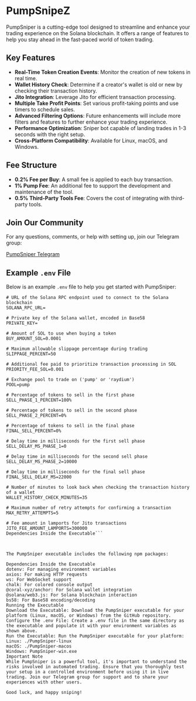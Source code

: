 # PumpSnipeZ

PumpSniper is a cutting-edge tool designed to streamline and enhance your trading experience on the Solana blockchain. It offers a range of features to help you stay ahead in the fast-paced world of token trading.

## Key Features

- **Real-Time Token Creation Events**: Monitor the creation of new tokens in real time.
- **Wallet History Check**: Determine if a creator's wallet is old or new by checking their transaction history.
- **Jito Integration**: Leverage Jito for efficient transaction processing.
- **Multiple Take Profit Points**: Set various profit-taking points and use timers to schedule sales.
- **Advanced Filtering Options**: Future enhancements will include more filters and features to further enhance your trading experience.
- **Performance Optimization**: Sniper bot capable of landing trades in 1-3 seconds with the right setup.
- **Cross-Platform Compatibility**: Available for Linux, macOS, and Windows.

## Fee Structure

- **0.2% Fee per Buy**: A small fee is applied to each buy transaction.
- **1% Pump Fee**: An additional fee to support the development and maintenance of the tool.
- **0.5% Third-Party Tools Fee**: Covers the cost of integrating with third-party tools.

## Join Our Community

For any questions, comments, or help with setting up, join our Telegram group:

[PumpSniper Telegram](https://t.me/PumpSnipez)

## Example `.env` File

Below is an example `.env` file to help you get started with PumpSniper:

```dotenv
# URL of the Solana RPC endpoint used to connect to the Solana blockchain
SOLANA_RPC_URL=

# Private key of the Solana wallet, encoded in Base58
PRIVATE_KEY=

# Amount of SOL to use when buying a token
BUY_AMOUNT_SOL=0.0001

# Maximum allowable slippage percentage during trading
SLIPPAGE_PERCENT=50

# Additional fee paid to prioritize transaction processing in SOL
PRIORITY_FEE_SOL=0.001

# Exchange pool to trade on ('pump' or 'raydium')
POOL=pump

# Percentage of tokens to sell in the first phase
SELL_PHASE_1_PERCENT=100%

# Percentage of tokens to sell in the second phase
SELL_PHASE_2_PERCENT=0%

# Percentage of tokens to sell in the final phase
FINAL_SELL_PERCENT=0%

# Delay time in milliseconds for the first sell phase
SELL_DELAY_MS_PHASE_1=0

# Delay time in milliseconds for the second sell phase
SELL_DELAY_MS_PHASE_2=10000

# Delay time in milliseconds for the final sell phase
FINAL_SELL_DELAY_MS=22000

# Number of minutes to look back when checking the transaction history of a wallet
WALLET_HISTORY_CHECK_MINUTES=35

# Maximum number of retry attempts for confirming a transaction
MAX_RETRY_ATTEMPTS=5

# Fee amount in lamports for Jito transactions
JITO_FEE_AMOUNT_LAMPORTS=300000
Dependencies Inside the Executable```



The PumpSniper executable includes the following npm packages:

Dependencies Inside the Executable
dotenv: For managing environment variables
axios: For making HTTP requests
ws: For WebSocket support
chalk: For colored console output
@coral-xyz/anchor: For Solana wallet integration
@solana/web3.js: For Solana blockchain interaction
bs58: For Base58 encoding/decoding
Running the Executable
Download the Executable: Download the PumpSniper executable for your platform (Linux, macOS, or Windows) from the GitHub repository.
Configure the .env File: Create a .env file in the same directory as the executable and populate it with your environment variables as shown above.
Run the Executable: Run the PumpSniper executable for your platform:
Linux: ./PumpSniper-linux
macOS: ./PumpSniper-macos
Windows: PumpSniper-win.exe
Important Note
While PumpSniper is a powerful tool, it's important to understand the risks involved in automated trading. Ensure that you thoroughly test your setup in a controlled environment before using it in live trading. Join our Telegram group for support and to share your experiences with other users.

Good luck, and happy sniping!

